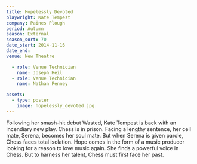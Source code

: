 ```yaml
---
title: Hopelessly Devoted
playwright: Kate Tempest
company: Paines Plough
period: Autumn
season: External
season_sort: 70
date_start: 2014-11-16
date_end:
venue: New Theatre

  - role: Venue Technician
    name: Joseph Heil
  - role: Venue Technician
    name: Nathan Penney

assets:
  - type: poster
    image: hopelessly_devoted.jpg
---
```


Following her smash-hit debut Wasted, Kate Tempest is back with an incendiary new play. Chess is in prison. Facing a lengthy sentence, her cell mate, Serena, becomes her soul mate. But when Serena is given parole, Chess faces total isolation. Hope comes in the form of a music producer looking for a reason to love music again. She finds a powerful voice in Chess. But to harness her talent, Chess must first face her past.
